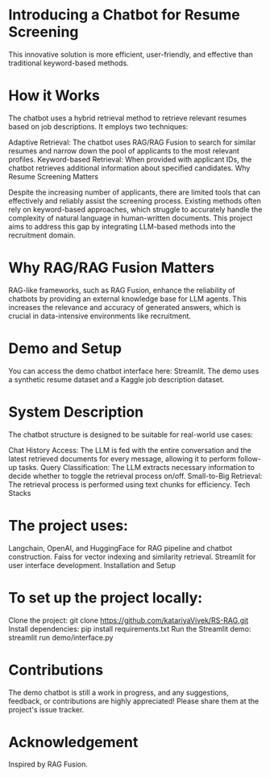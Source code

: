 # **Introducing a Chatbot for Resume Screening**

This innovative solution is more efficient, user-friendly, and effective than traditional keyword-based methods.

# **How it Works**

The chatbot uses a hybrid retrieval method to retrieve relevant resumes based on job descriptions. It employs two techniques:

Adaptive Retrieval: The chatbot uses RAG/RAG Fusion to search for similar resumes and narrow down the pool of applicants to the most relevant profiles.
Keyword-based Retrieval: When provided with applicant IDs, the chatbot retrieves additional information about specified candidates.
Why Resume Screening Matters

Despite the increasing number of applicants, there are limited tools that can effectively and reliably assist the screening process. Existing methods often rely on keyword-based approaches, which struggle to accurately handle the complexity of natural language in human-written documents. This project aims to address this gap by integrating LLM-based methods into the recruitment domain.

# **Why RAG/RAG Fusion Matters**

RAG-like frameworks, such as RAG Fusion, enhance the reliability of chatbots by providing an external knowledge base for LLM agents. This increases the relevance and accuracy of generated answers, which is crucial in data-intensive environments like recruitment.

# **Demo and Setup**

You can access the demo chatbot interface here: Streamlit. The demo uses a synthetic resume dataset and a Kaggle job description dataset.

# **System Description**

The chatbot structure is designed to be suitable for real-world use cases:

Chat History Access: The LLM is fed with the entire conversation and the latest retrieved documents for every message, allowing it to perform follow-up tasks.
Query Classification: The LLM extracts necessary information to decide whether to toggle the retrieval process on/off.
Small-to-Big Retrieval: The retrieval process is performed using text chunks for efficiency.
Tech Stacks

# **The project uses:**

Langchain, OpenAI, and HuggingFace for RAG pipeline and chatbot construction.
Faiss for vector indexing and similarity retrieval.
Streamlit for user interface development.
Installation and Setup

# **To set up the project locally:**

Clone the project: git clone https://github.com/katariyaVivek/RS-RAG.git
Install dependencies: pip install requirements.txt
Run the Streamlit demo: streamlit run demo/interface.py

# **Contributions**

The demo chatbot is still a work in progress, and any suggestions, feedback, or contributions are highly appreciated! Please share them at the project's issue tracker.

# **Acknowledgement**

Inspired by RAG Fusion.
